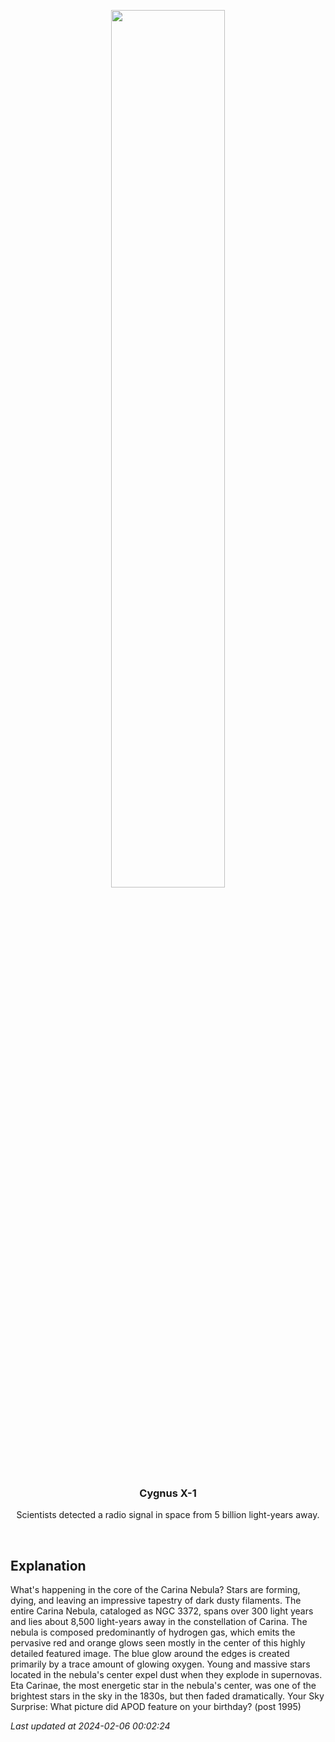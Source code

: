 <p align='center'>
    <img src='https://apod.nasa.gov/apod/image/2402/Carina_Taylor_960.jpg' width='60%' />
    <h3 align="center">Cygnus X-1</h3>
    <p align="center">Scientists detected a radio signal in space from 5 billion light-years away.</p>
</p>
<br/>

Explanation
--
What's happening in the core of the Carina Nebula?  Stars are forming, dying, and leaving an impressive tapestry of dark dusty filaments.  The entire Carina Nebula, cataloged as NGC 3372, spans over 300 light years and lies about 8,500 light-years away in the constellation of Carina. The nebula is composed predominantly of hydrogen gas, which emits the pervasive red and orange glows seen mostly in the center of this highly detailed featured image.  The blue glow around the edges is created primarily by a trace amount of glowing oxygen. Young and massive stars located in the nebula's center expel dust when they explode in supernovas.  Eta Carinae, the most energetic star in the nebula's center, was one of the brightest stars in the sky in the 1830s, but then faded dramatically.    Your Sky Surprise: What picture did APOD feature on your birthday? (post 1995)


*Last updated at 2024-02-06 00:02:24*
